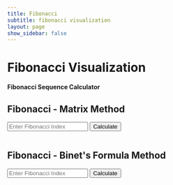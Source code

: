 ```yaml
---
title: Fibonacci
subtitle: fibonacci visualization
layout: page
show_sidebar: false
---
```


# Fibonacci Visualization

**Fibonacci Sequence Calculator**

<!--Fibonacci Create 2 additional methods to solve nth result in the Fibonacci Sequence. Build a frontend output to show results and analysis. Sample of Fibonacci Frontend-->

## Fibonacci - Matrix Method

<input type="number" id="matrixIndex" placeholder="Enter Fibonacci Index" />
<button onclick="fetchFibonacci('matrix', document.getElementById('matrixIndex').value)">Calculate</button>
<pre id="matrixResult"></pre>

## Fibonacci - Binet's Formula Method

<input type="number" id="binetIndex" placeholder="Enter Fibonacci Index" />
<button onclick="fetchFibonacci('binet', document.getElementById('binetIndex').value)">Calculate</button>
<pre id="binetResult"></pre>

<script>
    function fetchFibonacci(method, index) {
        fetch(`http://localhost:8062/api/fibonacci/${method}/${index}`)
        .then(response => response.json())
        .then(data => {
            document.getElementById(method + 'Result').textContent = JSON.stringify(data);
        })
        .catch(error => {
            console.error('Error:', error);
        });
    }
</script>